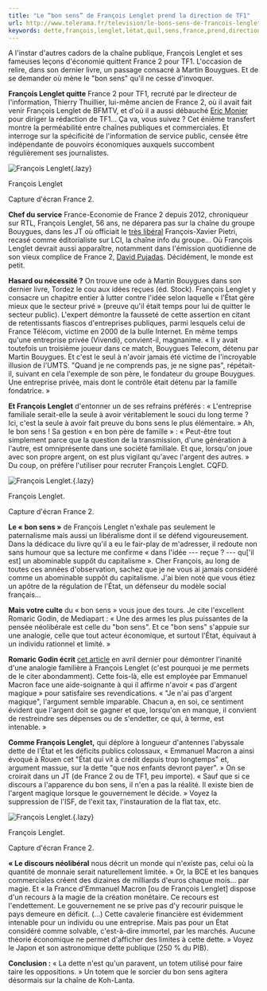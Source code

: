 ```yaml
---
title: "Le “bon sens” de François Lenglet prend la direction de TF1"
url: http://www.telerama.fr/television/le-bons-sens-de-francois-lenglet-prend-la-direction-de-tf1,n5691926.php?utm_campaign=Echobox&utm_medium=Social&utm_source=Twitter#Echobox=1528992601
keywords: dette,françois,lenglet,létat,quil,sens,france,prend,direction,chaîne,tf1,bouygues
---
```

A l'instar d'autres cadors de la chaîne publique, François Lenglet et ses fameuses leçons d'économie quittent France 2 pour TF1. L'occasion de relire, dans son dernier livre, un passage consacré à Martin Bouygues. Et de se demander où mène le "bon sens" qu'il ne cesse d'invoquer.

**François Lenglet quitte** France 2 pour TF1, recruté par le directeur de l'information, Thierry Thuillier, lui-même ancien de France 2, où il avait fait venir François Lenglet de BFMTV, et d'où il a aussi débauché [Eric Monier](https://www.telerama.fr/television/a-la-direction-de-la-redaction-de-france-2-eric-monier-est-sur-la-sellette%2C134839.php) pour diriger la rédaction de TF1... Ça va, vous suivez ? Cet énième transfert montre la perméabilité entre chaînes publiques et commerciales. Et interroge sur la spécificité de l'information de service public, censée être indépendante de pouvoirs économiques auxquels succombent régulièrement ses journalistes.

![François Lenglet](https://www.telerama.fr/sites/tr_master/themes/tr/images/trans.gif "Capture d&#039;écran France 2."){.lazy}

François Lenglet

Capture d\'écran France 2.

**Chef du service** France-Economie de France 2 depuis 2012, chroniqueur sur RTL, François Lenglet, 56 ans, ne déparera pas sur la chaîne du groupe Bouygues, dans les JT où officiait le [très libéral](https://www.telerama.fr/television/tf1-et-bfmtv-condamnent-la-reforme-du-code-du-travail%2C131271.php) François-Xavier Pietri, recasé comme éditorialiste sur LCI, la chaîne info du groupe... Où François Lenglet devrait aussi apparaître, notamment dans l'émission quotidienne de son vieux complice de France 2, [David Pujadas](https://www.telerama.fr/personnalite/david-pujadas%2C163212.php). Décidément, le monde est petit.

**Hasard ou nécessité ?** On trouve une ode à Martin Bouygues dans son dernier livre, Tordez le cou aux idées reçues (éd. Stock). François Lenglet y consacre un chapitre entier à lutter contre l'idée selon laquelle « l'État gère mieux que le secteur privé » (preuve qu'il était temps pour lui de quitter le secteur public). L'expert démontre la fausseté de cette assertion en citant de retentissants fiascos d'entreprises publiques, parmi lesquels celui de France Télécom, victime en 2000 de la bulle Internet. En même temps qu'une entreprise privée (Vivendi), convient-il, magnanime. « Il y avait toutefois un troisième joueur dans ce match, Bouygues Telecom, détenu par Martin Bouygues. Et c'est le seul à n'avoir jamais été victime de l'incroyable illusion de l'UMTS. "Quand je ne comprends pas, je ne signe pas", répétait-il, suivant en cela l'exemple de son père, le fondateur du groupe Bouygues. Une entreprise privée, mais dont le contrôle était détenu par la famille fondatrice. »

**Et François Lenglet** d'entonner un de ses refrains préférés : « L'entreprise familiale serait-elle la seule à avoir véritablement le souci du long terme ? Ici, c'est la seule à avoir fait preuve du bons sens le plus élémentaire. » Ah, le bon sens ! Sa gestion « en bon père de famille » : « Peut-être tout simplement parce que la question de la transmission, d'une génération à l'autre, est omniprésente dans une société familiale. Et que, lorsqu'on joue avec son propre argent, on est plus vigilant qu'avec l'argent des autres. » Du coup, on préfère l'utiliser pour recruter François Lenglet. CQFD.

![François Lenglet.](https://www.telerama.fr/sites/tr_master/themes/tr/images/trans.gif "Capture d&#039;écran France 2."){.lazy}

François Lenglet.

Capture d\'écran France 2.

**Le « bon sens »** de François Lenglet n'exhale pas seulement le paternalisme mais aussi un libéralisme dont il se défend vigoureusement. Dans la dédicace du livre qu'il a eu le fair-play de m'adresser, il redoute non sans humour que sa lecture me confirme « dans l'idée --- reçue ? --- qu\['il est\] un abominable suppôt du capitalisme ». Cher François, au long de toutes ces années d'observation, sachez que je ne vous ai jamais considéré comme un abominable suppôt du capitalisme. J'ai bien noté que vous étiez un apôtre de la régulation de l'État, un défenseur du modèle social français...

**Mais votre culte** du « bon sens » vous joue des tours. Je cite l'excellent Romaric Godin, de Mediapart : « Une des armes les plus puissantes de la pensée néolibérale est celle du "bon sens". Et ce "bon sens" s'appuie sur une analogie, celle que tout acteur économique, et surtout l'État, équivaut à un individu rationnel et limité. »

**Romaric Godin écrit** [cet article](https://www.mediapart.fr/journal/france/050418/emmanuel-macron-l-aide-soignante-et-l-argent-magique?page_article=1) en avril dernier pour démontrer l'inanité d'une analogie familière à François Lenglet (c'est pourquoi je me permets de le citer abondamment). Cette fois-là, elle est employée par Emmanuel Macron face une aide-soignante à qui il affirme n'avoir « pas d'argent magique » pour satisfaire ses revendications. « "Je n'ai pas d'argent magique", l'argument semble imparable. Chacun a, en soi, ce sentiment évident que l'argent doit se gagner et que, lorsqu'on en manque, il convient de restreindre ses dépenses ou de s'endetter, ce qui, à terme, est intenable. »

**Comme François Lenglet,** qui déplore à longueur d'antennes l'abyssale dette de l'État et les déficits publics colossaux, « Emmanuel Macron a ainsi évoqué à Rouen cet "État qui vit à crédit depuis trop longtemps" et, argument massue, sur la dette "que nos enfants devront payer". » On se croirait dans un JT (de France 2 ou de TF1, peu importe). « Sauf que si ce discours a l'apparence du bon sens, il n'en a pas la réalité. Il existe bien de l'argent magique lorsque le gouvernement le décide. » Voyez la suppression de l'ISF, de l'exit tax, l'instauration de la flat tax, etc.

![François Lenglet.](https://www.telerama.fr/sites/tr_master/themes/tr/images/trans.gif "Capture d&#039;écran France 2."){.lazy}

François Lenglet.

Capture d\'écran France 2.

**« Le discours néolibéral** nous décrit un monde qui n'existe pas, celui où la quantité de monnaie serait naturellement limitée. » Or, la BCE et les banques commerciales créent des dizaines de milliards d'euros chaque mois... par magie. Et « la France d'Emmanuel Macron \[ou de François Lenglet\] dispose d'un recours à la magie de la création monétaire. Ce recours est l'endettement. Le gouvernement ne se prive pas d'y recourir puisque le pays demeure en déficit. (...) Cette cavalerie financière est évidemment intenable pour un individu ou une entreprise. Mais pas pour un État considéré comme solvable, c'est-à-dire immortel, par les marchés. Aucune théorie économique ne permet d'afficher des limites à cette dette. » Voyez le Japon et son astronomique dette publique (250 % du PIB).

**Conclusion :** « La dette n'est qu'un paravent, un totem utilisé pour faire taire les oppositions. » Un totem que le sorcier du bon sens agitera désormais sur la chaîne de Koh-Lanta.
